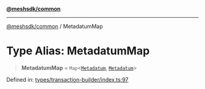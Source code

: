 [**@meshsdk/common**](../README.md)

***

[@meshsdk/common](../globals.md) / MetadatumMap

# Type Alias: MetadatumMap

> **MetadatumMap** = `Map`\<[`Metadatum`](Metadatum.md), [`Metadatum`](Metadatum.md)\>

Defined in: [types/transaction-builder/index.ts:97](https://github.com/MeshJS/mesh/blob/1abde1553cbd7cf2cf4e40197fc0de9e4a7d0f49/packages/mesh-common/src/types/transaction-builder/index.ts#L97)

